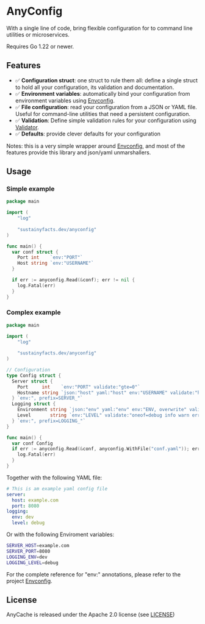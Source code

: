 # AnyConfig

With a single line of code, bring flexible configuration for to command line utilities or microservices.

Requires Go 1.22 or newer.

## Features

* ✅ __Configuration struct__: one struct to rule them all: define a single struct to hold all your configuration, its validation and documentation.
* ✅ __Environment variables__: automatically bind your configuration from environment variables using [Envconfig](https://github.com/sethvargo/go-envconfig).
* ✅ __File configuration__: read your configuration from a JSON or YAML file. Useful for command-line utilities that need a persistent configuration.
* ✅ __Validation__: Define simple validation rules for your configuration using [Validator](https://github.com/go-playground/validator).
* ✅ __Defaults__: provide clever defaults for your configuration

Notes: this is a very simple wrapper around [Envconfig](https://github.com/sethvargo/go-envconfig), and most of the features provide this library and json/yaml unmarshallers.

## Usage

### Simple example

```go
package main

import (
    "log"
    
    "sustainyfacts.dev/anyconfig"
)

func main() {
  var conf struct {
    Port int    `env:"PORT"`
    Host string `env:"USERNAME"`
  }

  if err := anyconfig.Read(&conf); err != nil {
    log.Fatal(err)
  }
}
```

### Complex example

```go
package main

import (
    "log"
    
    "sustainyfacts.dev/anyconfig"
)

// Configuration
type Config struct {
  Server struct {
    Port     int    `env:"PORT" validate:"gte=0"`
    Hostname string `json:"host" yaml:"host" env:"USERNAME" validate:"hostname"`
  } `env:", prefix=SERVER_"`
  Logging struct {
    Environment string `json:"env" yaml:"env" env:"ENV, overwrite" validate:"oneof=prod staging dev"`
    Level       string `env:"LEVEL" validate:"oneof=debug info warn error"`
  } `env:", prefix=LOGGING_"`
}

func main() {
  var conf Config
  if err := anyconfig.Read(&conf, anyconfig.WithFile("conf.yaml")); err != nil {
    log.Fatal(err)
  }
}
```

Together with the following YAML file:

```yaml
# This is am example yaml config file
server:
  host: example.com
  port: 8080
logging:
  env: dev
  level: debug
```

Or with the following Enviroment variables:

```bash
SERVER_HOST=example.com
SERVER_PORT=8080
LOGGING_ENV=dev
LOGGING_LEVEL=debug
```

For the complete reference for "env:" annotations, please refer to the project [Envconfig](https://github.com/sethvargo/go-envconfig).

## License

AnyCache is released under the Apache 2.0 license (see [LICENSE](LICENSE))